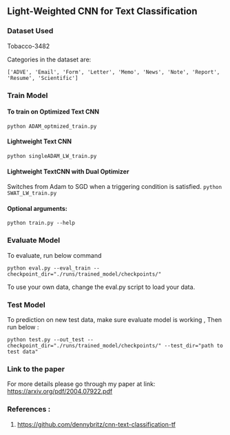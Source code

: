 ## Light-Weighted CNN for Text Classification

### Dataset Used
Tobacco-3482

Categories in the dataset are:

```['ADVE', 'Email', 'Form', 'Letter', 'Memo', 'News', 'Note', 'Report', 'Resume', 'Scientific']```

### Train Model
#### To train on Optimized Text CNN
```python ADAM_optmized_train.py```

#### Lightweight Text CNN
```python singleADAM_LW_train.py```

#### Lightweight TextCNN with Dual Optimizer
Switches from Adam to SGD when a triggering condition is satisfied.
```python SWAT_LW_train.py```

#### Optional arguments:
 ```python train.py --help```


### Evaluate Model

To evaluate, run below command 

```python eval.py --eval_train --checkpoint_dir="./runs/trained_model/checkpoints/"```

To use your own data, change the eval.py script to load your data.

### Test Model 
To prediction on new test data, make sure evaluate model is working , Then run below :

```python test.py --out_test --checkpoint_dir="./runs/trained_model/checkpoints/" --test_dir="path to test data"```

### Link to the paper
For more details please go through my paper at link: https://arxiv.org/pdf/2004.07922.pdf

### References :
1. https://github.com/dennybritz/cnn-text-classification-tf
